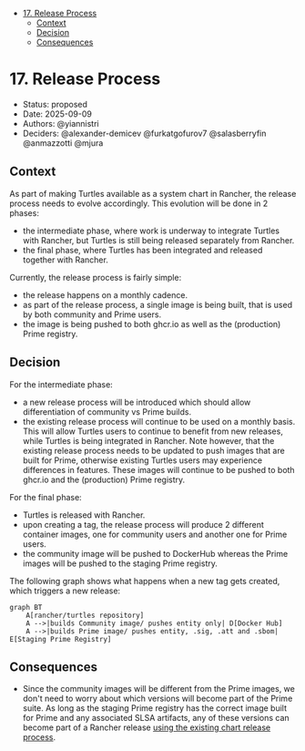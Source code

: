 <!-- START doctoc generated TOC please keep comment here to allow auto update -->
<!-- DON'T EDIT THIS SECTION, INSTEAD RE-RUN doctoc TO UPDATE -->

- [17. Release Process](#17-release-process)
  - [Context](#context)
  - [Decision](#decision)
  - [Consequences](#consequences)

<!-- END doctoc generated TOC please keep comment here to allow auto update -->

# 17. Release Process

- Status: proposed
- Date: 2025-09-09
- Authors: @yiannistri
- Deciders: @alexander-demicev @furkatgofurov7 @salasberryfin @anmazzotti @mjura

## Context

As part of making Turtles available as a system chart in Rancher, the release process needs to evolve accordingly. This evolution will be done in 2 phases:
- the intermediate phase, where work is underway to integrate Turtles with Rancher, but Turtles is still being released separately from Rancher.
- the final phase, where Turtles has been integrated and released together with Rancher.

Currently, the release process is fairly simple:
- the release happens on a monthly cadence.
- as part of the release process, a single image is being built, that is used by both community and Prime users.
- the image is being pushed to both ghcr.io as well as the (production) Prime registry.

## Decision

For the intermediate phase:
- a new release process will be introduced which should allow differentiation of community vs Prime builds.
- the existing release process will continue to be used on a monthly basis. This will allow Turtles users to continue to benefit from new releases, while Turtles is being integrated in Rancher. Note however, that the existing release process needs to be updated to push images that are built for Prime, otherwise existing Turtles users may experience differences in features. These images will continue to be pushed to both ghcr.io and the (production) Prime registry.

For the final phase:
- Turtles is released with Rancher.
- upon creating a tag, the release process will produce 2 different container images, one for community users and another one for Prime users.
- the community image will be pushed to DockerHub whereas the Prime images will be pushed to the staging Prime registry.

The following graph shows what happens when a new tag gets created, which triggers a new release:
```mermaid
graph BT
    A[rancher/turtles repository]
    A -->|builds Community image/ pushes entity only| D[Docker Hub]
    A -->|builds Prime image/ pushes entity, .sig, .att and .sbom| E[Staging Prime Registry]
```

## Consequences

- Since the community images will be different from the Prime images, we don't need to worry about which versions will become part of the Prime suite. As long as the staging Prime registry has the correct image built for Prime and any associated SLSA artifacts, any of these versions can become part of a Rancher release [using the existing chart release process](https://github.com/rancher/charts/wiki/1%E2%80%90Developing#making-changes-to-packages).
